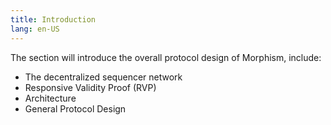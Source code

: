 ```yaml
---
title: Introduction
lang: en-US
---
```


The section will introduce the overall protocol design of Morphism, include:

- The decentralized sequencer network
- Responsive Validity Proof (RVP)
- Architecture
- General Protocol Design
